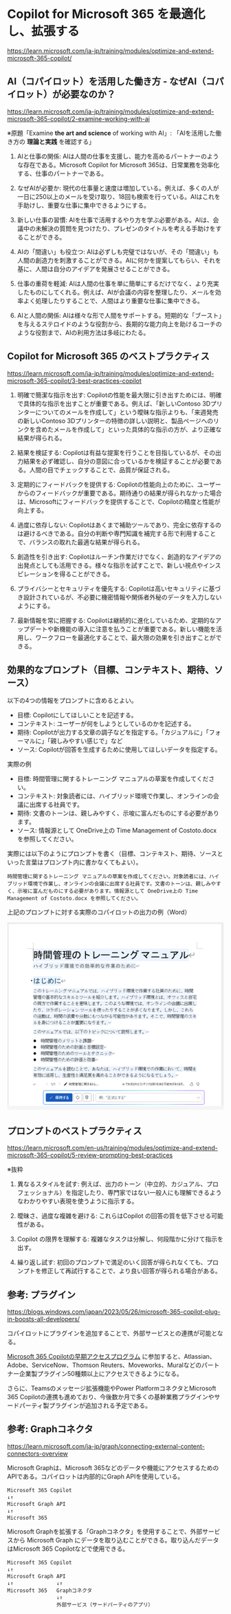 # Copilot for Microsoft 365 を最適化し、拡張する

https://learn.microsoft.com/ja-jp/training/modules/optimize-and-extend-microsoft-365-copilot/

## AI（コパイロット）を活用した働き方 - なぜAI（コパイロット）が必要なのか？

https://learn.microsoft.com/ja-jp/training/modules/optimize-and-extend-microsoft-365-copilot/2-examine-working-with-ai

※原題「Examine **the art and science** of working with AI」: 「AIを活用した働き方の **理論と実践** を確認する」

1. AIと仕事の関係: AIは人間の仕事を支援し、能力を高めるパートナーのような存在である。Microsoft Copilot for Microsoft 365は、日常業務を効率化する、仕事のパートナーである。

2. なぜAIが必要か: 現代の仕事量と速度は増加している。例えば、多くの人が一日に250以上のメールを受け取り、18回も検索を行っている。AIはこれを手助けし、重要な仕事に集中できるようにする。

3. 新しい仕事の習慣: AIを仕事で活用するやり方を学ぶ必要がある。AIは、会議中の未解決の質問を見つけたり、プレゼンのタイトルを考える手助けをすることができる。

4. AIの「間違い」も役立つ: AIは必ずしも完璧ではないが、その「間違い」も人間の創造力を刺激することができる。AIに何かを提案してもらい、それを基に、人間は自分のアイデアを発展させることができる。

5. 仕事の重荷を軽減: AIは人間の仕事を単に簡単にするだけでなく、より充実したものにしてくれる。例えば、AIが会議の内容を整理したり、メールを効率よく処理したりすることで、人間はより重要な仕事に集中できる。

6. AIと人間の関係: AIは様々な形で人間をサポートする。短期的な「ブースト」を与えるステロイドのような役割から、長期的な能力向上を助けるコーチのような役割まで、AIの利用方法は多岐にわたる。

## Copilot for Microsoft 365 のベストプラクティス

https://learn.microsoft.com/ja-jp/training/modules/optimize-and-extend-microsoft-365-copilot/3-best-practices-copilot

1. 明確で簡潔な指示を出す: Copilotの性能を最大限に引き出すためには、明確で具体的な指示を出すことが重要である。例えば、「新しいContoso 3Dプリンターについてのメールを作成して」という曖昧な指示よりも、「来週発売の新しいContoso 3Dプリンターの特徴の詳しい説明と、製品ページへのリンクを含めたメールを作成して」といった具体的な指示の方が、より正確な結果が得られる。

2. 結果を検証する: Copilotは有益な提案を行うことを目指しているが、その出力結果を必ず確認し、自分の意図に合っているかを検証することが必要である。人間の目でチェックすることで、品質が保証される。

3. 定期的にフィードバックを提供する: Copilotの性能向上のために、ユーザーからのフィードバックが重要である。期待通りの結果が得られなかった場合は、Microsoftにフィードバックを提供することで、Copilotの精度と性能が向上する。

4. 過度に依存しない: Copilotはあくまで補助ツールであり、完全に依存するのは避けるべきである。自分の判断や専門知識を補完する形で利用することで、バランスの取れた最適な結果が得られる。

5. 創造性を引き出す: Copilotはルーチン作業だけでなく、創造的なアイデアの出発点としても活用できる。様々な指示を試すことで、新しい視点やインスピレーションを得ることができる。

6. プライバシーとセキュリティを優先する: Copilotは高いセキュリティに基づき設計されているが、不必要に機密情報や関係者外秘のデータを入力しないようにする。

7. 最新情報を常に把握する: Copilotは継続的に進化しているため、定期的なアップデートや新機能の導入に注意を払うことが重要である。新しい機能を活用し、ワークフローを最適化することで、最大限の効果を引き出すことができる。

## 効果的なプロンプト（目標、コンテキスト、期待、ソース）

以下の4つの情報をプロンプトに含めるとよい。

- 目標: Copilotにしてほしいことを記述する。
- コンテキスト: ユーザーが何をしようとしているのかを記述する。
- 期待: Copilotが出力する文章の調子などを指定する。「カジュアルに」「フォーマルに」「親しみやすい感じで」など
- ソース: Copilotが回答を生成するために使用してほしいデータを指定する。

実際の例
- 目標: 時間管理に関するトレーニング マニュアルの草案を作成してください。
- コンテキスト: 対象読者には、ハイブリッド環境で作業し、オンラインの会議に出席する社員です。
- 期待: 文書のトーンは、親しみやすく、示唆に富んだものにする必要があります。
- ソース: 情報源として OneDrive上の Time Management of Costoto.docx を参照してください。

実際には以下のようにプロンプトを書く（目標、コンテキスト、期待、ソースといった言葉はプロンプト内に書かなくてもよい）。

```
時間管理に関するトレーニング マニュアルの草案を作成してください。対象読者には、ハイブリッド環境で作業し、オンラインの会議に出席する社員です。文書のトーンは、親しみやすく、示唆に富んだものにする必要があります。情報源として OneDrive上の Time Management of Costoto.docx を参照してください。
```

上記のプロンプトに対する実際のコパイロットの出力の例（Word）

![alt text](image-3.png)

## プロンプトのベストプラクティス

https://learn.microsoft.com/en-us/training/modules/optimize-and-extend-microsoft-365-copilot/5-review-prompting-best-practices

※抜粋

1. 異なるスタイルを試す: 例えば、出力のトーン（中立的、カジュアル、プロフェッショナル）を指定したり、専門家ではない一般人にも理解できるようなわかりやすい表現を使うように指示する。

2. 曖昧さ、過度な複雑を避ける: これらはCopilot の回答の質を低下させる可能性がある。

3. Copilot の限界を理解する: 複雑なタスクは分解し、何段階かに分けて指示を出す。

4. 繰り返し試す: 初回のプロンプトで満足のいく回答が得られなくても、プロンプトを修正して再試行することで、より良い回答が得られる場合がある。

## 参考: プラグイン

https://blogs.windows.com/japan/2023/05/26/microsoft-365-copilot-plug-in-boosts-all-developers/

コパイロットにプラグインを追加することで、外部サービスとの連携が可能となる。

[Microsoft 365 Copilotの早期アクセスプログラム](https://aka.ms/plugins-dev-waitlist) に参加すると、Atlassian、Adobe、ServiceNow、Thomson Reuters、Moveworks、Muralなどのパートナー企業製プラグイン50種類以上にアクセスできるようになる。

さらに、Teamsのメッセージ拡張機能やPower PlatformコネクタとMicrosoft 365 Copilotの連携も進めており、今後数か月で多くの基幹業務プラグインやサードパーティ製プラグインが追加される予定である。

## 参考: Graphコネクタ

https://learn.microsoft.com/ja-jp/graph/connecting-external-content-connectors-overview

Microsoft Graphは、Microsoft 365などのデータや機能にアクセスするためのAPIである。コパイロットは内部的にGraph APIを使用している。

```
Microsoft 365 Copilot
↓↑
Microsoft Graph API
↓↑
Microsoft 365
```

Microsoft Graphを拡張する「Graphコネクタ」を使用することで、外部サービスから Microsoft Graph にデータを取り込むことができる。取り込んだデータはMicrosoft 365 Copilotなどで使用できる。

```
Microsoft 365 Copilot
↓↑
Microsoft Graph API
↓↑              ↓↑
Microsoft 365   Graphコネクタ
                ↓↑
                外部サービス（サードパーティのアプリ）
```
